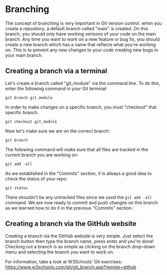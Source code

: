 # Branching

The concept of branching is very important in Git version control. when you create a repository, a default branch called "main" is created. On this branch, you should only have working verisons of your code on the main branch.
Any time you want to work on a new feature or bug fix, you should create a new branch which has a name that reflects what you're working on. This is to prevent any new changes to your code creating new bugs in your main branch.

## Creating a branch via a terminal
Let's create a branch called "git_module" via the command line. To do this, enter the following command in your Git terminal: 

```
git branch git_module
```
In order to make changes on a specific branch, you must "checkout" that specific branch.

```
git checkout git_module
```
Now let's make sure we are on the correct branch:
```
git branch
```
The following command will make sure that all files are tracked in the current branch you are working on:
```
git add -all
```
As we established in the "Commits" section, it is always a good idea to check the status of your repo:
```
git status
```
There shouldn't be any untracked files since we used the ```git add -all``` command.
We are now ready to commit and push changes on this branch as we learned how to do it in the previous "Commits" section.

## Creating a branch via the GitHub website
Creating a branch via the GitHub website is very simple. Just select the branch button then type the branch name, press enter and you're done! Checking out a branch is as simple as clicking on the branch drop-down menu and selecting the branch you want to work on.

For information, take a look at W3Schools' Git exercises: https://www.w3schools.com/git/git_branch.asp?remote=github
